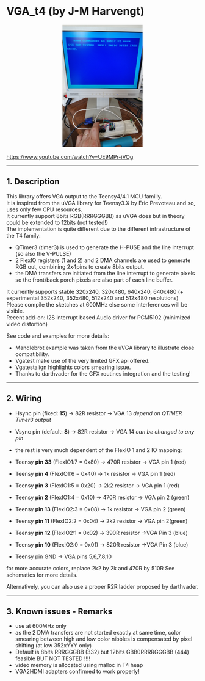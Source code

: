 # VGA_t4 (by J-M Harvengt)

<p align="center">
  <img height="320" src="/images/vga.png">
</p>

https://www.youtube.com/watch?v=UE9MPr-iVOg

---
## 1. Description

This library offers VGA output to the Teensy4/4.1 MCU familly.<br>
It is inspired from the uVGA library for Teensy3.X by Eric Prevoteau and so, uses only few CPU resources.<br>
It currently support 8bits RGB(RRRGGGBB) as uVGA does but in theory could be extended to 12bits (not tested!)<br>
The implementation is quite different due to the different infrastructure of the T4 family:<br>

- QTimer3 (timer3) is used to generate the H-PUSE and the line interrupt (so also the V-PULSE)
- 2 FlexIO registers (1 and 2) and 2 DMA channels are used to generate RGB out, combining 2x4pins to create 8bits output.
- the DMA transfers are initiated from the line interrupt to generate pixels so the front/back porch pixels are also part of each line buffer.

It currently supports stable 320x240, 320x480, 640x240, 640x480 (+ experimental 352x240, 352x480, 512x240 and 512x480 resolutions)<br>
Please compile the sketches at 600MHz else some interferences will be visible.<br>
Recent add-on: I2S interrupt based Audio driver for PCM5102 (minimized video distortion)<br>

See code and examples for more details:
- Mandlebrot example was taken from the uVGA library to illustrate close compatibility.
- Vgatest make use of the very limited GFX api offered.
- Vgatestalign highlights colors smearing issue.
- Thanks to darthvader for the GFX routines integration and the testing!


---
## 2. Wiring

* Hsync pin (fixed: **15**) -> 82R resistor -> VGA 13
    *depend on QTIMER Timer3 output*

* Vsync pin (default: **8**) -> 82R resistor -> VGA 14
    *can be changed to any pin*

* the rest is very much dependent of the FlexIO 1 and 2 IO mapping:

* Teensy __pin 33__ (FlexIO1:7 = 0x80) -> 470R resistor -> VGA pin 1 (red)
* Teensy __pin 4__ (FlexIO1:6 = 0x40) -> 1k resistor -> VGA pin 1 (red)
* Teensy __pin 3__ (FlexIO1:5 = 0x20) -> 2k2 resistor -> VGA pin 1 (red)

* Teensy __pin 2__  (FlexIO1:4 = 0x10) -> 470R resistor -> VGA pin 2 (green)
* Teensy __pin 13__  (FlexIO2:3 = 0x08) -> 1k resistor -> VGA pin 2 (green)
* Teensy __pin 11__  (FlexIO2:2 = 0x04) -> 2k2 resistor -> VGA pin 2(green)

* Teensy __pin 12__ (FlexIO2:1 = 0x02) -> 390R resistor ->VGA Pin 3 (blue)
* Teensy __pin 10__ (FlexIO2:0 = 0x01) -> 820R resistor ->VGA Pin 3 (blue)

* Teensy pin GND -> VGA pins 5,6,7,8,10

for more accurate colors, replace 2k2 by 2k and 470R by 510R
See schematics for more details.

Alternatively, you can also use a proper R2R ladder proposed by darthvader.

---
## 3. Known issues - Remarks

- use at 600MHz only
- as the 2 DMA transfers are not started exactly at same time, color smearing between high and low color nibbles is compensated by pixel shifting (at low 352xYYY only)
- Default is 8bits RRRGGGBB (332) but 12bits GBB0RRRRGGGBB (444) feasible BUT NOT TESTED !!!!
- video memory is allocated using malloc in T4 heap
- VGA2HDMI adapters confirmed to work properly!
